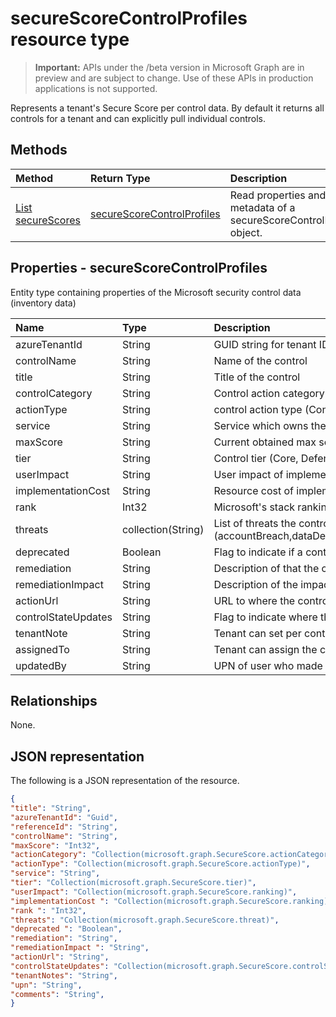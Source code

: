 # secureScoreControlProfiles resource type

> **Important:** APIs under the /beta version in Microsoft Graph are in preview and are subject to change. Use of these APIs in production applications is not supported.

Represents a tenant's Secure Score per control data. By default it returns all controls for a tenant and can explicitly pull individual controls.


## Methods

| Method   | Return Type|Description|
|:---------------|:--------|:----------|
|[List secureScores](../api/get_secureScoreControlProfiles.md) | [secureScoreControlProfiles](secureScoreControlProfiles.md) |Read properties and metadata of a secureScoreControlProfiles object.|


## Properties - secureScoreControlProfiles
Entity type containing properties of the Microsoft security control data (inventory data)

|Name |Type |Description |
|:--|:--|:--|
|	azureTenantId	|	String	|	GUID string for tenant ID	|
|	controlName	|	String	|	Name of the control |
|	title	|	String	|	Title of the control	|
|	controlCategory	|	String	|	Control action category (Account, Data, Device, Apps, Infrastructure)	|
|	actionType	|	String	|	control action type (Config, Review, Behavior)	|
|	service	|	String	|	Service which owns the control (Exchange, Sharepoint, Azure AAD etc)	|
|	maxScore |	String	|	Current obtained max score on specified date	|
|	tier |	String	|	Control tier (Core, Defense in Depth, Advanced)	|
|	userImpact |	String	| User impact of implementing control (low, moderate, high)	|
|	implementationCost |	String	|	Resource cost of implemmentating control (low, moderate, high)	|
|	rank |	Int32	|	Microsoft's stack ranking of control	|
|	threats |	collection(String)	|	List of threats the control mitigates (accountBreach,dataDeletion,dataExfiltration,dataSpillage,elevationOfPrivilege,maliciousInsider,passwordCracking,phishingOrWhaling,spoofing)	|
|	deprecated |	Boolean	|	Flag to indicate if a control is depreciated	|
|	remediation |	String	|	Description of that the control will help remediate |
|	remediationImpact |	String	|	Description of the impact on users of the remediation |
|	actionUrl |	String	|	URL to where the control can be actioned |
|	controlStateUpdates |	String	|	Flag to indicate where the tenant has marked a control (ignore, thirdParty, reviewed) (supports [update](../api/secureScoreControlProfiles_update.md)) |
|	tenantNote |	String	|	Tenant can set per control comments (supports [update](../api/secureScoreControlProfiles_update.md)) |
|	assignedTo |	String	|	Tenant can assign the control to a individual (supports [update](../api/secureScoreControlProfiles_update.md)) |
|	updatedBy |	String	|	UPN of user who made changes to a Controls state |

## Relationships

None.

## JSON representation

The following is a JSON representation of the resource.

<!-- {
  "blockType": "resource",
  "optionalProperties": [

  ],
  "@odata.type": "microsoft.graph.secureScores"
}-->

```json
{
"title": "String", 
"azureTenantId": "Guid", 
"referenceId": "String", 
"controlName": "String", 
"maxScore": "Int32",
"actionCategory": "Collection(microsoft.graph.SecureScore.actionCategory)",
"actionType": "Collection(microsoft.graph.SecureScore.actionType)",
"service": "String",
"tier": "Collection(microsoft.graph.SecureScore.tier)",
"userImpact": "Collection(microsoft.graph.SecureScore.ranking)",
"implementationCost ": "Collection(microsoft.graph.SecureScore.ranking)",
"rank ": "Int32",
"threats": "Collection(microsoft.graph.SecureScore.threat)",
"deprecated ": "Boolean",
"remediation": "String",
"remediationImpact ": "String",
"actionUrl": "String",
"controlStateUpdates": "Collection(microsoft.graph.SecureScore.controlStateUpdates)",
"tenantNotes": "String",
"upn": "String",
"comments": "String",
}


```


<!-- {
  "type": "#page.annotation",
  "description": "secureScoreControlProfiles resource",
  "keywords": "",
  "section": "documentation",
  "tocPath": ""
}-->
